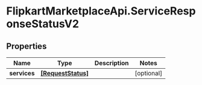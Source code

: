 # FlipkartMarketplaceApi.ServiceResponseStatusV2

## Properties
Name | Type | Description | Notes
------------ | ------------- | ------------- | -------------
**services** | [**[RequestStatus]**](RequestStatus.md) |  | [optional] 
